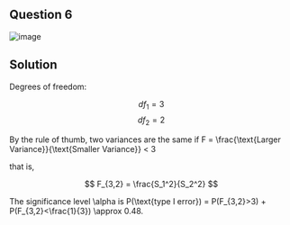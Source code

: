## Question 6

![image](https://github.com/user-attachments/assets/aa5157cd-b5c4-4609-9c1e-fc3e6c49b5b7)

## Solution

Degrees of freedom:

$$
df_1 = 3
$$
$$
df_2 = 2
$$

By the rule of thumb, two variances are the same if F = \frac{\text{Larger Variance}}{\text{Smaller Variance}} < 3

that is,

$$
F_{3,2} = \frac{S_1^2}{S_2^2}
$$

The significance level \alpha is P(\text{type I error}) = P(F_{3,2}>3) + P(F_{3,2}<\frac{1}{3}) \approx 0.48.


